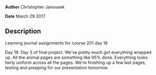 **Author** Christopher Janousek

**Date** March 29 2017

## Description
Learning journal assignments for course 201 day 18

Day 18: Day 3 of final project. We've pretty much got everything wrapped up. All the animal pages are something like 95% done. Everything looks fairly uniform across all the pages. We're finishing up a few last pages, testing and prepping for our presentation tomorrow.

